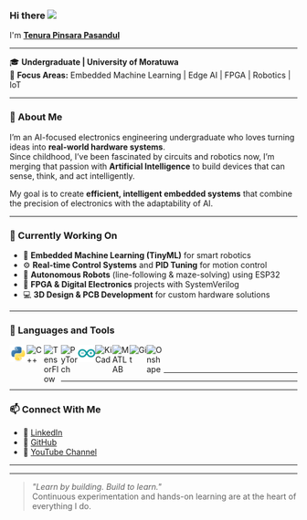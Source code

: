 ### Hi there <img src="https://media.giphy.com/media/hvRJCLFzcasrR4ia7z/giphy.gif" width="25px">  
I'm [**Tenura Pinsara Pasandul**](https://github.com/Tenura2001)  

---

🎓 **Undergraduate | University of Moratuwa**  
🔬 **Focus Areas:** Embedded Machine Learning | Edge AI | FPGA | Robotics | IoT  

---

### 🚀 About Me  

I’m an AI-focused electronics engineering undergraduate who loves turning ideas into **real-world hardware systems**.  
Since childhood, I’ve been fascinated by circuits and robotics now, I’m merging that passion with **Artificial Intelligence** to build devices that can sense, think, and act intelligently.

My goal is to create **efficient, intelligent embedded systems** that combine the precision of electronics with the adaptability of AI.  

---

### 🔭 Currently Working On  

- 🧠 **Embedded Machine Learning (TinyML)** for smart robotics  
- ⚙️ **Real-time Control Systems** and **PID Tuning** for motion control  
- 🤖 **Autonomous Robots** (line-following & maze-solving) using ESP32  
- 🔌 **FPGA & Digital Electronics** projects with SystemVerilog  
- 💻 **3D Design & PCB Development** for custom hardware solutions  

---

### 🧰 Languages and Tools  

[<img align="left" alt="Python" width="30px" src="https://raw.githubusercontent.com/devicons/devicon/master/icons/python/python-original.svg" />]()
[<img align="left" alt="C++" width="30px" src="https://raw.githubusercontent.com/isocpp/logos/master/cpp_logo.svg" />]()
[<img align="left" alt="TensorFlow" width="30px" src="https://raw.githubusercontent.com/valohai/ml-logos/master/tensorflow-tf.svg" />]()
[<img align="left" alt="PyTorch" width="30px" src="https://raw.githubusercontent.com/valohai/ml-logos/master/pytorch.svg" />]()
[<img align="left" alt="Arduino" width="30px" src="https://raw.githubusercontent.com/devicons/devicon/master/icons/arduino/arduino-original.svg" />]()
[<img align="left" alt="KiCad" width="30px" src="https://avatars.githubusercontent.com/u/3374914?s=200&v=4" />]()
[<img align="left" alt="MATLAB" width="30px" src="https://upload.wikimedia.org/wikipedia/commons/2/21/Matlab_Logo.png" />]()
[<img align="left" alt="Git" width="30px" src="https://upload.wikimedia.org/wikipedia/commons/thumb/e/e0/Git-logo.svg/2048px-Git-logo.svg.png" />]()
[<img align="left" alt="Onshape" width="30px" src="https://avatars.githubusercontent.com/u/10110665?s=200&v=4" />]()
<br />
<br />

---

---


---

### 📫 Connect With Me  

- 🔗 [LinkedIn](https://www.linkedin.com/in/tenura-pinsara/)  
- 🔗 [GitHub](https://github.com/Tenura2001)  
- 🔗 [YouTube Channel](https://www.youtube.com/channel/UCEvRSiUkW8xAH2bHCULBxiw)  

---

---

> *"Learn by building. Build to learn."*  
Continuous experimentation and hands-on learning are at the heart of everything I do.

